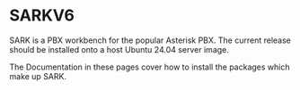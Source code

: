 # SARKV6
SARK is a PBX workbench for the popular Asterisk PBX.   The current release should be installed onto a host Ubuntu 24.04 server image.   

The Documentation in these pages cover how to install the packages which make up SARK.
